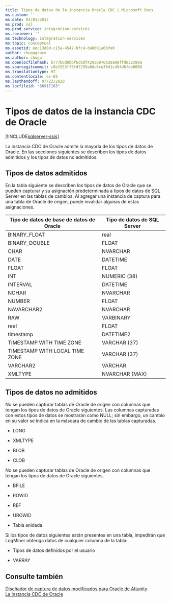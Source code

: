 ```yaml
---
title: Tipos de datos de la instancia Oracle CDC | Microsoft Docs
ms.custom: ''
ms.date: 03/01/2017
ms.prod: sql
ms.prod_service: integration-services
ms.reviewer: ''
ms.technology: integration-services
ms.topic: conceptual
ms.assetid: eec13d8d-c15a-4542-bfc4-da66b1a6bfe0
author: chugugrace
ms.author: chugu
ms.openlocfilehash: b777b6d9bbf6cbdf42436876b20a08ffd032c80a
ms.sourcegitcommit: c8e1553ff3fdf295e8dc6ce30d1c454d6fde8088
ms.translationtype: HT
ms.contentlocale: es-ES
ms.lasthandoff: 07/22/2020
ms.locfileid: "86917163"
---
```

# <a name="oracle-cdc-instance-data-types"></a>Tipos de datos de la instancia CDC de Oracle

[!INCLUDE[sqlserver-ssis](../../includes/applies-to-version/sqlserver-ssis.md)]


  La instancia CDC de Oracle admite la mayoría de los tipos de datos de Oracle. En las secciones siguientes se describen los tipos de datos admitidos y los tipos de datos no admitidos.  
  
## <a name="supported-data-types"></a>Tipos de datos admitidos  
 En la tabla siguiente se describen los tipos de datos de Oracle que se pueden capturar y su asignación predeterminada a tipos de datos de SQL Server en las tablas de cambios. Al agregar una instancia de captura para una tabla de Oracle de origen, puede invalidar algunas de estas asignaciones.  
  
|Tipo de datos de base de datos de Oracle|Tipo de datos de SQL Server|  
|-------------------------------|--------------------------|  
|BINARY_FLOAT|real|  
|BINARY_DOUBLE|FLOAT|  
|CHAR|NVARCHAR|  
|DATE|DATETIME|  
|FLOAT|FLOAT|  
|INT|NUMERIC (38)|  
|INTERVAL|DATETIME|  
|NCHAR|NVARCHAR|  
|NUMBER|FLOAT|  
|NAVARCHAR2|NVARCHAR|  
|RAW|VARBINARY|  
|real|FLOAT|  
|timestamp|DATETIME2|  
|TIMESTAMP WITH TIME ZONE|VARCHAR (37)|  
|TIMESTAMP WITH LOCAL TIME ZONE|VARCHAR (37)|  
|VARCHAR2|VARCHAR|  
|XMLTYPE|NVARCHAR (MAX)|  
  
## <a name="non-supported-data-types"></a>Tipos de datos no admitidos  
 No se pueden capturar tablas de Oracle de origen con columnas que tengan los tipos de datos de Oracle siguientes. Las columnas capturadas con estos tipos de datos se mostrarán como NULL; sin embargo, un cambio en su valor se indica en la máscara de cambio de las tablas capturadas.  
  
-   LONG  
  
-   XMLTYPE  
  
-   BLOB  
  
-   CLOB  
  
 No se pueden capturar tablas de Oracle de origen con columnas que tengan los tipos de datos de Oracle siguientes.  
  
-   BFILE  
  
-   ROWID  
  
-   REF  
  
-   UROWID  
  
-   Tabla anidada  
  
 Si los tipos de datos siguientes están presentes en una tabla, impedirán que LogMiner obtenga datos de cualquier columna de la tabla:  
  
-   Tipos de datos definidos por el usuario  
  
-   VARRAY  
  
## <a name="see-also"></a>Consulte también  
 [Diseñador de captura de datos modificados para Oracle de Attunity](../../integration-services/change-data-capture/change-data-capture-designer-for-oracle-by-attunity.md)   
 [La instancia CDC de Oracle](../../integration-services/change-data-capture/the-oracle-cdc-instance.md)  
  
  
